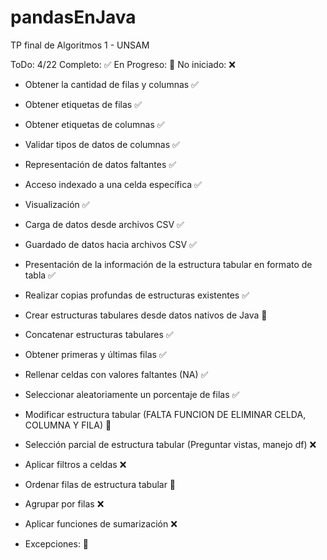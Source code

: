 # pandasEnJava
TP final de Algoritmos 1 - UNSAM

ToDo: 4/22
Completo: ✅
En Progreso: 🚧
No iniciado: ❌

- Obtener la cantidad de filas y columnas ✅
- Obtener etiquetas de filas ✅
- Obtener etiquetas de columnas ✅
- Validar tipos de datos de columnas ✅
- Representación de datos faltantes ✅ 
- Acceso indexado a una celda específica ✅
- Visualización ✅
- Carga de datos desde archivos CSV ✅
- Guardado de datos hacia archivos CSV ✅
- Presentación de la información de la estructura tabular en formato de tabla ✅
- Realizar copias profundas de estructuras existentes ✅
- Crear estructuras tabulares desde datos nativos de Java 🚧
- Concatenar estructuras tabulares ✅
- Obtener primeras y últimas filas ✅
- Rellenar celdas con valores faltantes (NA) ✅
- Seleccionar aleatoriamente un porcentaje de filas ✅
- Modificar estructura tabular (FALTA FUNCION DE ELIMINAR CELDA, COLUMNA Y FILA) 🚧
- Selección parcial de estructura tabular (Preguntar vistas, manejo df) ❌
- Aplicar filtros a celdas ❌
- Ordenar filas de estructura tabular  🚧 
- Agrupar por filas ❌
- Aplicar funciones de sumarización ❌

- Excepciones: 🚧